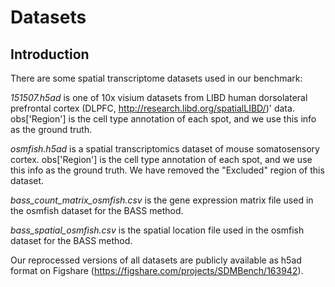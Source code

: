 # Datasets
## Introduction
There are some spatial transcriptome datasets used in our benchmark:

*151507.h5ad* is one of 10x visium datasets from LIBD human dorsolateral prefrontal cortex (DLPFC, http://research.libd.org/spatialLIBD/)' data. obs['Region'] is the cell type annotation of each spot, and we use this info as the ground truth. 

*osmfish.h5ad* is a spatial transcriptomics dataset of mouse somatosensory cortex. obs['Region'] is the cell type annotation of each spot, and we use this info as the ground truth. We have removed the "Excluded" region of this dataset.

*bass_count_matrix_osmfish.csv* is the gene expression matrix file used in the osmfish dataset for the BASS method.

*bass_spatial_osmfish.csv* is the spatial location file used in the osmfish dataset for the BASS method.

Our reprocessed versions of all datasets are publicly available as h5ad format on Figshare (https://figshare.com/projects/SDMBench/163942).
